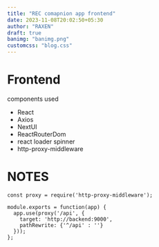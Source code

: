```yaml
---
title: "REC comapnion app frontend"
date: 2023-11-08T20:02:50+05:30
author: "RAXEN"
draft: true
banimg: "banimg.png"
customcss: "blog.css"
---
```


# Frontend

components used

- React
- Axios
- NextUI
- ReactRouterDom
- react loader spinner
- http-proxy-middleware

# NOTES

```nginx
const proxy = require('http-proxy-middleware');

module.exports = function(app) {
  app.use(proxy('/api', {
    target: 'http://backend:9000',
    pathRewrite: {'^/api' : ''}
  }));
};
```
